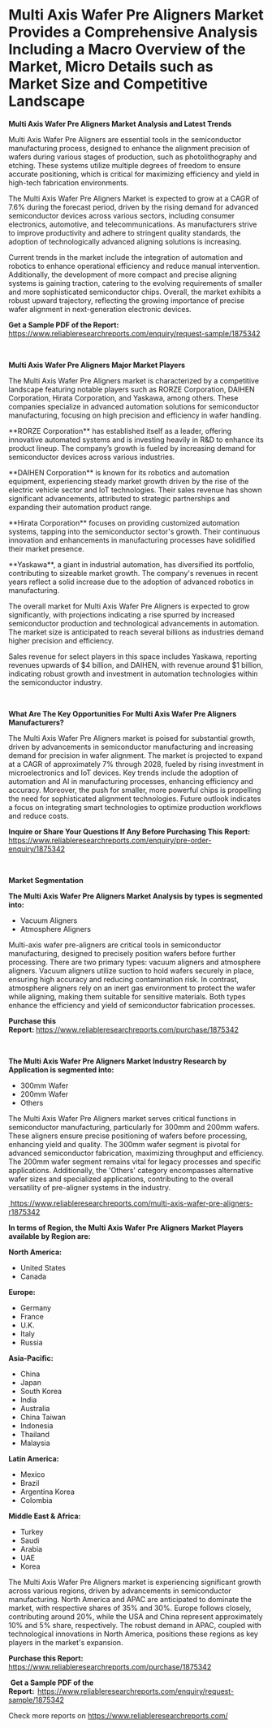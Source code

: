 <p><h1>Multi Axis Wafer Pre Aligners Market Provides a Comprehensive Analysis Including a Macro Overview of the Market, Micro Details such as Market Size and Competitive Landscape</h1></p><p><strong>Multi Axis Wafer Pre Aligners Market Analysis and Latest Trends</strong></p>
<p><p>Multi Axis Wafer Pre Aligners are essential tools in the semiconductor manufacturing process, designed to enhance the alignment precision of wafers during various stages of production, such as photolithography and etching. These systems utilize multiple degrees of freedom to ensure accurate positioning, which is critical for maximizing efficiency and yield in high-tech fabrication environments.</p><p>The Multi Axis Wafer Pre Aligners Market is expected to grow at a CAGR of 7.6% during the forecast period, driven by the rising demand for advanced semiconductor devices across various sectors, including consumer electronics, automotive, and telecommunications. As manufacturers strive to improve productivity and adhere to stringent quality standards, the adoption of technologically advanced aligning solutions is increasing.</p><p>Current trends in the market include the integration of automation and robotics to enhance operational efficiency and reduce manual intervention. Additionally, the development of more compact and precise aligning systems is gaining traction, catering to the evolving requirements of smaller and more sophisticated semiconductor chips. Overall, the market exhibits a robust upward trajectory, reflecting the growing importance of precise wafer alignment in next-generation electronic devices.</p></p>
<p><strong>Get a Sample PDF of the Report:&nbsp;</strong> <a href="https://www.reliableresearchreports.com/enquiry/request-sample/1875342?utm_campaign=2208&utm_medium=2&utm_source=Github&utm_content=ia&utm_term=07042025&utm_id=multi-axis-wafer-pre-aligners">https://www.reliableresearchreports.com/enquiry/request-sample/1875342</a></p>
<p>&nbsp;</p>
<p><strong>Multi Axis Wafer Pre Aligners Major Market Players</strong></p>
<p><p>The Multi Axis Wafer Pre Aligners market is characterized by a competitive landscape featuring notable players such as RORZE Corporation, DAIHEN Corporation, Hirata Corporation, and Yaskawa, among others. These companies specialize in advanced automation solutions for semiconductor manufacturing, focusing on high precision and efficiency in wafer handling.</p><p>**RORZE Corporation** has established itself as a leader, offering innovative automated systems and is investing heavily in R&D to enhance its product lineup. The company’s growth is fueled by increasing demand for semiconductor devices across various industries.</p><p>**DAIHEN Corporation** is known for its robotics and automation equipment, experiencing steady market growth driven by the rise of the electric vehicle sector and IoT technologies. Their sales revenue has shown significant advancements, attributed to strategic partnerships and expanding their automation product range.</p><p>**Hirata Corporation** focuses on providing customized automation systems, tapping into the semiconductor sector's growth. Their continuous innovation and enhancements in manufacturing processes have solidified their market presence.</p><p>**Yaskawa**, a giant in industrial automation, has diversified its portfolio, contributing to sizeable market growth. The company's revenues in recent years reflect a solid increase due to the adoption of advanced robotics in manufacturing.</p><p>The overall market for Multi Axis Wafer Pre Aligners is expected to grow significantly, with projections indicating a rise spurred by increased semiconductor production and technological advancements in automation. The market size is anticipated to reach several billions as industries demand higher precision and efficiency.</p><p>Sales revenue for select players in this space includes Yaskawa, reporting revenues upwards of $4 billion, and DAIHEN, with revenue around $1 billion, indicating robust growth and investment in automation technologies within the semiconductor industry.</p></p>
<p>&nbsp;</p>
<p><strong>What Are The Key Opportunities For Multi Axis Wafer Pre Aligners Manufacturers?</strong></p>
<p><p>The Multi Axis Wafer Pre Aligners market is poised for substantial growth, driven by advancements in semiconductor manufacturing and increasing demand for precision in wafer alignment. The market is projected to expand at a CAGR of approximately 7% through 2028, fueled by rising investment in microelectronics and IoT devices. Key trends include the adoption of automation and AI in manufacturing processes, enhancing efficiency and accuracy. Moreover, the push for smaller, more powerful chips is propelling the need for sophisticated alignment technologies. Future outlook indicates a focus on integrating smart technologies to optimize production workflows and reduce costs.</p></p>
<p><strong>Inquire or Share Your Questions If Any Before Purchasing This Report:</strong> <a href="https://www.reliableresearchreports.com/enquiry/pre-order-enquiry/1875342?utm_campaign=2208&utm_medium=2&utm_source=Github&utm_content=ia&utm_term=07042025&utm_id=multi-axis-wafer-pre-aligners">https://www.reliableresearchreports.com/enquiry/pre-order-enquiry/1875342</a></p>
<p>&nbsp;</p>
<p><strong>Market Segmentation</strong></p>
<p><strong>The Multi Axis Wafer Pre Aligners Market Analysis by types is segmented into:</strong></p>
<p><ul><li>Vacuum Aligners</li><li>Atmosphere Aligners</li></ul></p>
<p><p>Multi-axis wafer pre-aligners are critical tools in semiconductor manufacturing, designed to precisely position wafers before further processing. There are two primary types: vacuum aligners and atmosphere aligners. Vacuum aligners utilize suction to hold wafers securely in place, ensuring high accuracy and reducing contamination risk. In contrast, atmosphere aligners rely on an inert gas environment to protect the wafer while aligning, making them suitable for sensitive materials. Both types enhance the efficiency and yield of semiconductor fabrication processes.</p></p>
<p><strong>Purchase this Report:&nbsp;</strong><a href="https://www.reliableresearchreports.com/purchase/1875342?utm_campaign=2208&utm_medium=2&utm_source=Github&utm_content=ia&utm_term=07042025&utm_id=multi-axis-wafer-pre-aligners">https://www.reliableresearchreports.com/purchase/1875342</a></p>
<p>&nbsp;</p>
<p><strong>The Multi Axis Wafer Pre Aligners Market Industry Research by Application is segmented into:</strong></p>
<p><ul><li>300mm Wafer</li><li>200mm Wafer</li><li>Others</li></ul></p>
<p><p>The Multi Axis Wafer Pre Aligners market serves critical functions in semiconductor manufacturing, particularly for 300mm and 200mm wafers. These aligners ensure precise positioning of wafers before processing, enhancing yield and quality. The 300mm wafer segment is pivotal for advanced semiconductor fabrication, maximizing throughput and efficiency. The 200mm wafer segment remains vital for legacy processes and specific applications. Additionally, the 'Others' category encompasses alternative wafer sizes and specialized applications, contributing to the overall versatility of pre-aligner systems in the industry.</p></p>
<p><a href="https://www.reliableresearchreports.com/multi-axis-wafer-pre-aligners-r1875342?utm_campaign=2208&utm_medium=2&utm_source=Github&utm_content=ia&utm_term=07042025&utm_id=multi-axis-wafer-pre-aligners">&nbsp;https://www.reliableresearchreports.com/multi-axis-wafer-pre-aligners-r1875342</a></p>
<p><strong>In terms of Region, the Multi Axis Wafer Pre Aligners Market Players available by Region are:</strong></p>
<p>
    <p> <strong> North America: </strong>
        <ul>
            <li>United States</li>
            <li>Canada</li>
        </ul>
        </p> 
    <p> <strong> Europe: </strong>
        <ul>
            <li>Germany</li>
            <li>France</li>
            <li>U.K.</li>
            <li>Italy</li>
            <li>Russia</li>
        </ul>
        </p> 
    <p> <strong> Asia-Pacific: </strong>
        <ul>
            <li>China</li>
            <li>Japan</li>
            <li>South Korea</li>
            <li>India</li>
            <li>Australia</li>
            <li>China Taiwan</li>
            <li>Indonesia</li>
            <li>Thailand</li>
            <li>Malaysia</li>
        </ul>
        </p> 
    <p> <strong> Latin America: </strong>
        <ul>
            <li>Mexico</li>
            <li>Brazil</li>
            <li>Argentina Korea</li>
            <li>Colombia</li>
        </ul>
        </p> 
    <p> <strong> Middle East & Africa: </strong>
        <ul>
            <li>Turkey</li>
            <li>Saudi</li>
            <li>Arabia</li>
            <li>UAE</li>
            <li>Korea</li>
        </ul>
    </p>
    </p>
<p><p>The Multi Axis Wafer Pre Aligners market is experiencing significant growth across various regions, driven by advancements in semiconductor manufacturing. North America and APAC are anticipated to dominate the market, with respective shares of 35% and 30%. Europe follows closely, contributing around 20%, while the USA and China represent approximately 10% and 5% share, respectively. The robust demand in APAC, coupled with technological innovations in North America, positions these regions as key players in the market's expansion.</p></p>
<p><strong>Purchase this Report: </strong><a href="https://www.reliableresearchreports.com/purchase/1875342?utm_campaign=2208&utm_medium=2&utm_source=Github&utm_content=ia&utm_term=07042025&utm_id=multi-axis-wafer-pre-aligners">https://www.reliableresearchreports.com/purchase/1875342</a></p>
<p>&nbsp;<strong>Get a Sample PDF of the Report:&nbsp;&nbsp;</strong><a href="https://www.reliableresearchreports.com/enquiry/request-sample/1875342?utm_campaign=2208&utm_medium=2&utm_source=Github&utm_content=ia&utm_term=07042025&utm_id=multi-axis-wafer-pre-aligners">https://www.reliableresearchreports.com/enquiry/request-sample/1875342</a></p>
<p><strong></strong></p>
<p>Check more reports on <a href="https://www.reliableresearchreports.com/?utm_campaign=2208&utm_medium=2&utm_source=Github&utm_content=ia&utm_term=07042025&utm_id=multi-axis-wafer-pre-aligners">https://www.reliableresearchreports.com/</a></p>